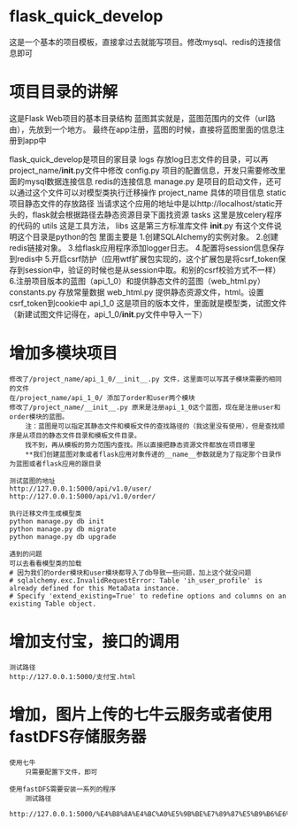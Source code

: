 # flask_quick_develop
这是一个基本的项目模板，直接拿过去就能写项目。修改mysql、redis的连接信息即可

# 项目目录的讲解
这是Flask Web项目的基本目录结构
    蓝图其实就是，蓝图范围内的文件（url路由），先放到一个地方。
    最终在app注册，蓝图的时候，直接将蓝图里面的信息注册到app中

flask_quick_develop是项目的家目录
    logs
        存放log日志文件的目录，可以再project_name/__init__.py文件中修改
    config.py
        项目的配置信息，开发只需要修改里面的mysql数据连接信息
        redis的连接信息
    manage.py
        是项目的启动文件，还可以通过这个文件可以对模型类执行迁移操作
    project_name 具体的项目信息
        static   项目静态文件的存放路径
                 当请求这个应用的地址中是以http://localhost/static开头的，flask就会根据路径去静态资源目录下面找资源
        tasks    这里是放celery程序的代码的
        utils    这是工具方法，
        libs     这是第三方标准库文件
      __init__.py
                有这个文件说明这个目录是python的包
                里面主要是
                    1.创建SQLAlchemy的实例对象。
                    2.创建redis链接对象。
                    3.给flask应用程序添加logger日志。
                    4.配置将session信息保存到redis中
                    5.开启csrf防护（应用wtf扩展包实现的，这个扩展包是将csrf_token保存到session中，验证的时候也是从session中取。和别的csrf校验方式不一样）
                    6.注册项目版本的蓝图（api_1_0）和提供静态文件的蓝图（web_html.py）
      constants.py 存放常量数据 
      web_html.py
                    提供静态资源文件，html。设置csrf_token到cookie中
      api_1_0
                这是项目的版本文件，里面就是模型类，试图文件（新建试图文件记得在，api_1_0/__init__.py文件中导入一下）
# 增加多模块项目

    修改了/project_name/api_1_0/__init__.py 文件，这里面可以写其子模块需要的相同的文件
    在/project_name/api_1_0/ 添加了order和user两个模块
    修改了/project_name/__init__.py 原来是注册api_1_0这个蓝图，现在是注册user和order模块的蓝图。
        注：蓝图是可以指定其静态文件和模板文件的查找路径的（我这里没有使用），但是查找顺序是从项目的静态文件目录和模板文件目录。
        找不到，再从模板的势力范围内查找。所以直接把静态资源文件都放在项目哪里
        **我们创建蓝图对象或者flask应用对象传递的__name__参数就是为了指定那个目录作为蓝图或者flask应用的跟目录
    
    测试蓝图的地址
    http://127.0.0.1:5000/api/v1.0/user/
    http://127.0.0.1:5000/api/v1.0/order/
    
    执行迁移文件生成模型类
    python manage.py db init 
    python manage.py db migrate
    python manage.py db upgrade
    
    遇到的问题
    可以去看看模型类的加载
    # 因为我们的order模块和user模块都导入了db导致一些问题，加上这个就没问题
    # sqlalchemy.exc.InvalidRequestError: Table 'ih_user_profile' is already defined for this MetaData instance. 
    # Specify 'extend_existing=True' to redefine options and columns on an existing Table object.
    
# 增加支付宝，接口的调用

    测试路径
    http://127.0.0.1:5000/支付宝.html
    
# 增加，图片上传的七牛云服务或者使用fastDFS存储服务器
    使用七牛
        只需要配置下文件，即可
        
    使用fastDFS需要安装一系列的程序
        测试路径
        http://127.0.0.1:5000/%E4%B8%8A%E4%BC%A0%E5%9B%BE%E7%89%87%E5%B9%B6%E6%98%BE%E7%A4%BA.html